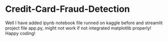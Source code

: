 # Credit-Card-Fraud-Detection

Well I have added ipynb notebook file runned on kaggle before and streamlit project file app.py, might not work if not integrated matplotlib properly! Happy coding!

